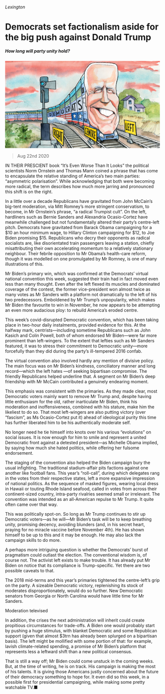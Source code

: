 ###### Lexington

# Democrats set factionalism aside for the big push against Donald Trump 

##### How long will party unity hold? 

![image](images/20200822_USD000.jpg) 

> Aug 22nd 2020 

IN THEIR PRESCIENT book “It’s Even Worse Than It Looks” the political scientists Norm Ornstein and Thomas Mann coined a phrase that has come to encapsulate the relative standing of America’s two main parties: “asymmetric polarisation”. While acknowledging that both were becoming more radical, the term describes how much more jarring and pronounced this shift is on the right.

In a little over a decade Republicans have gravitated from John McCain’s big-tent moderation, via Mitt Romney’s more stringent conservatism, to become, in Mr Ornstein’s phrase, “a radical Trumpist cult”. On the left, hardliners such as Bernie Sanders and Alexandria Ocasio-Cortez have meanwhile challenged but not fundamentally altered their party’s centre-left pitch. Democrats have gravitated from Barack Obama campaigning for a $10 an hour minimum wage, to Hillary Clinton campaigning for $12, to Joe Biden promising $15. Republicans who decry their opponents as radical socialists are, like disorientated train passengers leaving a station, chiefly misattributing their own accelerating momentum to a relatively stationary neighbour. Their febrile opposition to Mr Obama’s health-care reform, though it was modelled on one promulgated by Mr Romney, is one of many illustrations of this.


Mr Biden’s primary win, which was confirmed at the Democrats’ virtual national convention this week, suggested their train had in fact moved even less than many thought. Even after the left flexed its muscles and dominated coverage of the contest, the former vice-president won almost twice as many votes as Mr Sanders with a platform not dramatically to the left of his two predecessors. Emboldened by Mr Trump’s unpopularity, which makes Mr Biden the favourite to win in November, he now appears to be attempting an even more audacious ploy: to rebuild America’s eroded centre.

This week’s covid-disrupted Democratic convention, which has been taking place in two-hour daily instalments, provided evidence for this. At the halfway mark, centrists—including sometime Republicans such as John Kasich and Colin Powell, both of whom endorsed Mr Biden—were far more prominent than left-wingers. To the extent that lefties such as Mr Sanders featured, it was to stress their commitment to Democratic unity—more forcefully than they did during the party’s ill-tempered 2016 confab.

The virtual convention also involved hardly any mention of divisive policy. The main focus was on Mr Biden’s kindness, conciliatory manner and long record—which the left hates —of seeking bipartisan compromise. The friendly Republicans helped underline that. A segment on Mr Biden’s deep friendship with Mr McCain contributed a genuinely endearing moment.

This emphasis was consistent with the primaries. As they made clear, most Democratic voters mainly want to remove Mr Trump and, despite having little enthusiasm for the old, rather inarticulate Mr Biden, think his moderation and inoffensiveness, combined with his stature, make him the likeliest to do so. That most left-wingers are also putting victory (over “fascism”, as Ms Ocasio-Cortez put it) ahead of ideological purity this time has further liberated him to be his authentically moderate self.

No longer need he tie himself into knots over his various “evolutions” on social issues. It is now enough for him to smile and represent a united Democratic front against a detested president—as Michelle Obama implied, by saying how much she hated politics, while offering her fulsome endorsement.

The staging of the convention also helped the Biden campaign bury the usual infighting. The traditional stadium-affair pits factions against one another like football fans. This year’s “roll-call”, during which delegates rang in the votes from their respective states, left a more expansive impression of national politics. As the sequence of masked figures, wearing local dress in Hawaii or touting Rhode Island seafood, called in votes from across their continent-sized country, intra-party rivalries seemed small or irrelevant. The convention was intended as an all-American repulse to Mr Trump. It quite often came over that way.

This was politically spot-on. So long as Mr Trump continues to stir up Democratic voters—as he will—Mr Biden’s task will be to keep breathing unity, promising decency, avoiding blunders (and, in his secret heart, praying for no miracle vaccine before November 4th). He has shown himself to be up to this and it may be enough. He may also lack the campaign skills to do more.

A perhaps more intriguing question is whether the Democrats’ burst of pragmatism could outlast the election. The conventional wisdom is, of course not. The activist left exists to make trouble. It has already put Mr Biden on notice that its compliance is Trump-specific. Yet there are two possible caveats to that.

The 2018 mid-terms and this year’s primaries tightened the centre-left’s grip on the party. A sizeable Democratic victory, replenishing its stock of moderates disproportionately, would do so further. New Democratic senators from Georgia or North Carolina would have little time for Mr Sanders.

Moderation televised

In addition, the crises the next administration will inherit could create propitious circumstances for trade-offs. A Biden one would probably start by pushing a huge stimulus, with blanket Democratic and some Republican support (given that almost $3trn has already been splurged on a bipartisan basis). The left might be mollified with some portion of that: for example, lavish climate-related spending, a promise of Mr Biden’s platform that represents less a leftward shift than a new political consensus.

That is still a way off; Mr Biden could come unstuck in the coming weeks. But, at the time of writing, he is on track. His campaign is making the most of his talents. It is giving those Americans justly concerned about the future of their democracy something to hope for. It even did so this week, in a possible first for presidential campaigning, while making some pretty watchable TV.■

